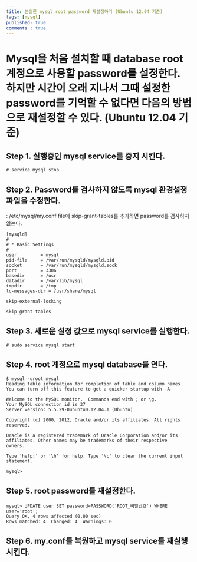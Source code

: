 ```yaml
---
title: 분실한 mysql root password 재설정하기 (Ubuntu 12.04 기준)
tags: [mysql]
published: true
comments : true
---
```



# Mysql을 처음 설치할 때 database root 계정으로 사용할 password를 설정한다. 하지만 시간이 오래 지나서 그때 설정한 password를 기억할 수 없다면 다음의 방법으로 재설정할 수 있다. (Ubuntu 12.04 기준)

## Step 1. 실행중인 mysql service를 중지 시킨다.

```
# service mysql stop
```

## Step 2. Password를 검사하지 않도록 mysql 환경설정 파일을 수정한다.
: /etc/mysql/my.conf file에 skip-grant-tables를 추가하면 password를 검사하지 않는다.

```
[mysqld]
#
# * Basic Settings
#
user         = mysql
pid-file     = /var/run/mysqld/mysqld.pid
socket       = /var/run/mysqld/mysqld.sock
port         = 3306
basedir      = /usr
datadir      = /var/lib/mysql
tmpdir       = /tmp
lc-messages-dir = /usr/share/mysql

skip-external-locking

skip-grant-tables
```

## Step 3. 새로운 설정 값으로 mysql service를 실행한다.

```
# sudo service mysql start
```

## Step 4. root 계정으로 mysql database를 연다.

```
$ mysql -uroot mysql
Reading table information for completion of table and column names
You can turn off this feature to get a quicker startup with -A

Welcome to the MySQL monitor.  Commands end with ; or \g.
Your MySQL connection id is 37
Server version: 5.5.29-0ubuntu0.12.04.1 (Ubuntu)

Copyright (c) 2000, 2012, Oracle and/or its affiliates. All rights reserved.

Oracle is a registered trademark of Oracle Corporation and/or its
affiliates. Other names may be trademarks of their respective
owners.

Type 'help;' or '\h' for help. Type '\c' to clear the current input statement.

mysql>
```

## Step 5. root password를 재설정한다.

```
mysql> UPDATE user SET password=PASSWORD('ROOT_비밀번호') WHERE user='root';
Query OK, 4 rows affected (0.00 sec)
Rows matched: 4  Changed: 4  Warnings: 0
```

## Step 6. my.conf를 복원하고 mysql service를 재실행 시킨다. 